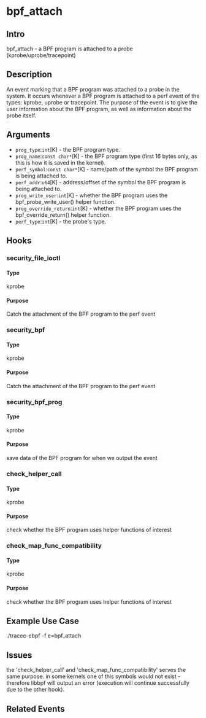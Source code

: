 # bpf_attach

## Intro
bpf_attach - a BPF program is attached to a probe (kprobe/uprobe/tracepoint)

## Description
An event marking that a BPF program was attached to a probe in the system.
It occurs whenever a BPF program is attached to a perf event of the types: kprobe, uprobe or tracepoint.
The purpose of the event is to give the user information about the BPF program, 
as well as information about the probe itself.


## Arguments
* `prog_type`:`int`[K] - the BPF program type.
* `prog_name`:`const char*`[K] - the BPF program type (first 16 bytes only, as this is how it is saved in the kernel).
* `perf_symbol`:`const char*`[K] - name/path of the symbol the BPF program is being attached to.
* `perf_addr`:`u64`[K] - address/offset of the symbol the BPF program is being attached to.
* `prog_write_user`:`int`[K] - whether the BPF program uses the bpf_probe_write_user() helper function.
* `prog_override_return`:`int`[K] - whether the BPF program uses the bpf_override_return() helper function.
* `perf_type`:`int`[K] - the probe's type.

## Hooks
### security_file_ioctl
#### Type
kprobe
#### Purpose
Catch the attachment of the BPF program to the perf event

### security_bpf
#### Type
kprobe
#### Purpose
Catch the attachment of the BPF program to the perf event

### security_bpf_prog
#### Type
kprobe
#### Purpose
save data of the BPF program for when we output the event

### check_helper_call
#### Type
kprobe
#### Purpose
check whether the BPF program uses helper functions of interest

### check_map_func_compatibility
#### Type
kprobe
#### Purpose
check whether the BPF program uses helper functions of interest

## Example Use Case
./tracee-ebpf -f e=bpf_attach

## Issues
the 'check_helper_call' and 'check_map_func_compatibility' serves the same purpose. 
in some kernels one of this symbols would not exist - therefore libbpf will output an error (execution will continue successfully due to the other hook).

## Related Events
